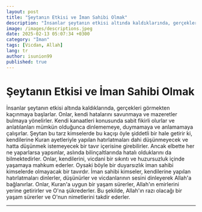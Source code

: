 ```yaml
---
layout: post
title: "Şeytanın Etkisi ve İman Sahibi Olmak"
description: "İnsanlar şeytanın etkisi altında kaldıklarında, gerçekleri görmekten kaçınmaya başlarlar."
image: /images/descriptions.jpeg
date: 2025-02-13 05:07:34 +0300
category: "İman" 
tags: [Vicdan, Allah] 
lang: tr
author: isunion99
published: true
---
```


# **Şeytanın Etkisi ve İman Sahibi Olmak**
  
İnsanlar şeytanın etkisi altında kaldıklarında, gerçekleri görmekten kaçınmaya başlarlar. Onlar, kendi hatalarını savunmaya ve mazeretler bulmaya yönelirler. Kendi kanaatleri konusunda sabit fikirli olurlar ve anlatılanları mümkün olduğunca dinlememeye, duymamaya ve anlamamaya çalışırlar. Şeytan bu tarz kimselerde bu kaçışı öyle şiddetli bir hale getirir ki, kendilerine Kuran ayetleriyle yapılan hatırlatmaları dahi düşünmeyecek ve hatta düşünmek istemeyecek bir tavır içerisine girebilirler. Ancak elbette her ne yaparlarsa yapsınlar, aslında bilinçaltlarında hatalı olduklarını da bilmektedirler. Onlar, kendilerini, vicdani bir sıkıntı ve huzursuzluk içinde yaşamaya mahkum ederler. Oysaki böyle bir duyarsızlık iman sahibi kimselerde olmayacak bir tavırdır. İman sahibi kimseler, kendilerine yapılan hatırlatmaları dinlerler, düşünürler ve vicdanlarının sesini dinleyerek Allah'a bağlanırlar. Onlar, Kuran'a uygun bir yaşam sürerler, Allah'ın emirlerini yerine getirirler ve O'na şükrederler. Bu şekilde, Allah'ın razı olacağı bir yaşam sürerler ve O'nun nimetlerini takdir ederler.

---
